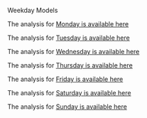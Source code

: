 Weekday Models

The analysis for [Monday is available here](https://github.com/ocwagner/Project_2/blob/master/monday.md)

The analysis for [Tuesday is available here](https://github.com/ocwagner/Project_2/blob/master/tuesday.md)

The analysis for [Wednesday is available here](https://github.com/ocwagner/Project_2/blob/master/wednesday.md)

The analysis for [Thursday is available here](https://github.com/ocwagner/Project_2/blob/master/thursday.md)

The analysis for [Friday is available here](https://github.com/ocwagner/Project_2/blob/master/friday.md)

The analysis for [Saturday is available here](https://github.com/ocwagner/Project_2/blob/master/saturday.md)

The analysis for [Sunday is available here](https://github.com/ocwagner/Project_2/blob/master/sunday.md)
